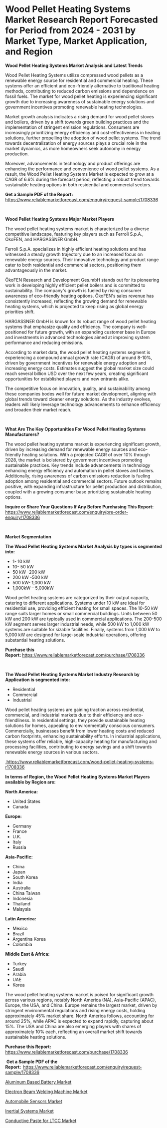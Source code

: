 <p><h1>Wood Pellet Heating Systems Market Research Report Forecasted for Period from 2024 -  2031 by Market Type, Market Application, and Region</h1></p><p><strong>Wood Pellet Heating Systems Market Analysis and Latest Trends</strong></p>
<p><p>Wood Pellet Heating Systems utilize compressed wood pellets as a renewable energy source for residential and commercial heating. These systems offer an efficient and eco-friendly alternative to traditional heating methods, contributing to reduced carbon emissions and dependence on fossil fuels. The market for wood pellet heating is experiencing significant growth due to increasing awareness of sustainable energy solutions and government incentives promoting renewable heating technologies.</p><p>Market growth analysis indicates a rising demand for wood pellet stoves and boilers, driven by a shift towards green building practices and the implementation of stringent emission regulations. Consumers are increasingly prioritizing energy efficiency and cost-effectiveness in heating solutions, further propelling the adoption of wood pellet systems. The trend towards decentralization of energy sources plays a crucial role in the market dynamics, as more homeowners seek autonomy in energy production.</p><p>Moreover, advancements in technology and product offerings are enhancing the performance and convenience of wood pellet systems. As a result, the Wood Pellet Heating Systems Market is expected to grow at a CAGR of 6.6% during the forecast period, reflecting a robust trend towards sustainable heating options in both residential and commercial sectors.</p></p>
<p><strong>Get a Sample PDF of the Report:&nbsp;</strong> <a href="https://www.reliablemarketforecast.com/enquiry/request-sample/1708336?utm_campaign=1842&utm_medium=2&utm_source=Github&utm_content=ia&utm_term=18122024&utm_id=wood-pellet-heating-systems">https://www.reliablemarketforecast.com/enquiry/request-sample/1708336</a></p>
<p>&nbsp;</p>
<p><strong>Wood Pellet Heating Systems Major Market Players</strong></p>
<p><p>The wood pellet heating systems market is characterized by a diverse competitive landscape, featuring key players such as Ferroli S.p.A., ÖkoFEN, and HARGASSNER GmbH. </p><p>Ferroli S.p.A. specializes in highly efficient heating solutions and has witnessed a steady growth trajectory due to an increased focus on renewable energy sources. Their innovative technology and product range cater to both residential and commercial sectors, positioning them advantageously in the market.</p><p>ÖkoFEN Research and Development Ges.mbH stands out for its pioneering work in developing highly efficient pellet boilers and is committed to sustainability. The company's growth is fueled by rising consumer awareness of eco-friendly heating options. ÖkoFEN's sales revenue has consistently increased, reflecting the growing demand for renewable heating systems, which is projected to keep rising as global energy priorities shift.</p><p>HARGASSNER GmbH is known for its robust range of wood pellet heating systems that emphasize quality and efficiency. The company is well-positioned for future growth, with an expanding customer base in Europe and investments in advanced technologies aimed at improving system performance and reducing emissions.</p><p>According to market data, the wood pellet heating systems segment is experiencing a compound annual growth rate (CAGR) of around 8-10%, driven by government incentives for renewable energy adoption and increasing energy costs. Estimates suggest the global market size could reach several billion USD over the next few years, creating significant opportunities for established players and new entrants alike.</p><p>The competitive focus on innovation, quality, and sustainability among these companies bodes well for future market development, aligning with global trends toward cleaner energy solutions. As the industry evolves, leaders will likely leverage technology advancements to enhance efficiency and broaden their market reach.</p></p>
<p>&nbsp;</p>
<p><strong>What Are The Key Opportunities For Wood Pellet Heating Systems Manufacturers?</strong></p>
<p><p>The wood pellet heating systems market is experiencing significant growth, driven by increasing demand for renewable energy sources and eco-friendly heating solutions. With a projected CAGR of over 10% through 2028, the market is bolstered by government incentives promoting sustainable practices. Key trends include advancements in technology enhancing energy efficiency and automation in pellet stoves and boilers. Additionally, rising awareness of carbon emissions reduction is fueling adoption among residential and commercial sectors. Future outlook remains positive, with expanding infrastructure for pellet production and distribution, coupled with a growing consumer base prioritizing sustainable heating options.</p></p>
<p><strong>Inquire or Share Your Questions If Any Before Purchasing This Report:</strong> <a href="https://www.reliablemarketforecast.com/enquiry/pre-order-enquiry/1708336?utm_campaign=1842&utm_medium=2&utm_source=Github&utm_content=ia&utm_term=18122024&utm_id=wood-pellet-heating-systems">https://www.reliablemarketforecast.com/enquiry/pre-order-enquiry/1708336</a></p>
<p>&nbsp;</p>
<p><strong>Market Segmentation</strong></p>
<p><strong>The Wood Pellet Heating Systems Market Analysis by types is segmented into:</strong></p>
<p><ul><li>1- 10 kW</li><li>10- 50 kW</li><li>50 kW -200 kW</li><li>200 kW -500 kW</li><li>500 kW- 1,000 kW</li><li>1,000kW – 5,000kW</li></ul></p>
<p><p>Wood pellet heating systems are categorized by their output capacity, catering to different applications. Systems under 10 kW are ideal for residential use, providing efficient heating for small spaces. The 10-50 kW range suits larger homes or small commercial buildings. Units between 50 kW and 200 kW are typically used in commercial applications. The 200-500 kW segment serves larger industrial needs, while 500 kW to 1,000 kW systems are suitable for sizable facilities. Finally, systems from 1,000 kW to 5,000 kW are designed for large-scale industrial operations, offering substantial heating solutions.</p></p>
<p><strong>Purchase this Report:&nbsp;</strong><a href="https://www.reliablemarketforecast.com/purchase/1708336?utm_campaign=1842&utm_medium=2&utm_source=Github&utm_content=ia&utm_term=18122024&utm_id=wood-pellet-heating-systems">https://www.reliablemarketforecast.com/purchase/1708336</a></p>
<p>&nbsp;</p>
<p><strong>The Wood Pellet Heating Systems Market Industry Research by Application is segmented into:</strong></p>
<p><ul><li>Residential</li><li>Commercial</li><li>Industrial</li></ul></p>
<p><p>Wood pellet heating systems are gaining traction across residential, commercial, and industrial markets due to their efficiency and eco-friendliness. In residential settings, they provide sustainable heating solutions for homes, appealing to environmentally conscious consumers. Commercially, businesses benefit from lower heating costs and reduced carbon footprints, enhancing sustainability efforts. In industrial applications, these systems offer reliable, high-capacity heating for manufacturing and processing facilities, contributing to energy savings and a shift towards renewable energy sources in various sectors.</p></p>
<p><a href="https://www.reliablemarketforecast.com/wood-pellet-heating-systems-r1708336?utm_campaign=1842&utm_medium=2&utm_source=Github&utm_content=ia&utm_term=18122024&utm_id=wood-pellet-heating-systems">&nbsp;https://www.reliablemarketforecast.com/wood-pellet-heating-systems-r1708336</a></p>
<p><strong>In terms of Region, the Wood Pellet Heating Systems Market Players available by Region are:</strong></p>
<p>
    <p> <strong> North America: </strong>
        <ul>
            <li>United States</li>
            <li>Canada</li>
        </ul>
        </p> 
    <p> <strong> Europe: </strong>
        <ul>
            <li>Germany</li>
            <li>France</li>
            <li>U.K.</li>
            <li>Italy</li>
            <li>Russia</li>
        </ul>
        </p> 
    <p> <strong> Asia-Pacific: </strong>
        <ul>
            <li>China</li>
            <li>Japan</li>
            <li>South Korea</li>
            <li>India</li>
            <li>Australia</li>
            <li>China Taiwan</li>
            <li>Indonesia</li>
            <li>Thailand</li>
            <li>Malaysia</li>
        </ul>
        </p> 
    <p> <strong> Latin America: </strong>
        <ul>
            <li>Mexico</li>
            <li>Brazil</li>
            <li>Argentina Korea</li>
            <li>Colombia</li>
        </ul>
        </p> 
    <p> <strong> Middle East & Africa: </strong>
        <ul>
            <li>Turkey</li>
            <li>Saudi</li>
            <li>Arabia</li>
            <li>UAE</li>
            <li>Korea</li>
        </ul>
    </p>
    </p>
<p><p>The wood pellet heating systems market is poised for significant growth across various regions, notably North America (NA), Asia-Pacific (APAC), Europe, the USA, and China. Europe remains the largest market, driven by stringent environmental regulations and rising energy costs, holding approximately 45% market share. North America follows, accounting for around 25%, while APAC is expected to expand rapidly, capturing about 15%. The USA and China are also emerging players with shares of approximately 10% each, reflecting an overall market shift towards sustainable heating solutions.</p></p>
<p><strong>Purchase this Report: </strong><a href="https://www.reliablemarketforecast.com/purchase/1708336?utm_campaign=1842&utm_medium=2&utm_source=Github&utm_content=ia&utm_term=18122024&utm_id=wood-pellet-heating-systems">https://www.reliablemarketforecast.com/purchase/1708336</a></p>
<p>&nbsp;<strong>Get a Sample PDF of the Report:&nbsp;&nbsp;</strong><a href="https://www.reliablemarketforecast.com/enquiry/request-sample/1708336?utm_campaign=1842&utm_medium=2&utm_source=Github&utm_content=ia&utm_term=18122024&utm_id=wood-pellet-heating-systems">https://www.reliablemarketforecast.com/enquiry/request-sample/1708336</a></p>
<p><strong></strong></p>
<p><p><a href="https://www.linkedin.com/pulse/future-trends-revenue-forecast-cagr-116-aluminum-based-battery-a9tre?utm_campaign=1842&utm_medium=2&utm_source=Github&utm_content=ia&utm_term=18122024&utm_id=wood-pellet-heating-systems">Aluminum Based Battery Market</a></p><p><a href="https://www.linkedin.com/pulse/electron-beam-welding-machine-market-research-report-business-dfktf?utm_campaign=1842&utm_medium=2&utm_source=Github&utm_content=ia&utm_term=18122024&utm_id=wood-pellet-heating-systems">Electron Beam Welding Machine Market</a></p><p><a href="https://www.linkedin.com/pulse/automobile-sensors-market-size-forecast-2024-2031-cagr-139-dxipc?utm_campaign=1842&utm_medium=2&utm_source=Github&utm_content=ia&utm_term=18122024&utm_id=wood-pellet-heating-systems">Automobile Sensors Market</a></p><p><a href="https://www.linkedin.com/pulse/future-inertial-systems-market-key-growth-drivers-forecasted-mqrfe?utm_campaign=1842&utm_medium=2&utm_source=Github&utm_content=ia&utm_term=18122024&utm_id=wood-pellet-heating-systems">Inertial Systems Market</a></p><p><a href="https://github.com/RoccoManning/Market-Research-Report-List-7/blob/main/conductive-paste-for-ltcc-market.md?utm_campaign=1842&utm_medium=2&utm_source=Github&utm_content=ia&utm_term=18122024&utm_id=wood-pellet-heating-systems">Conductive Paste for LTCC Market</a></p></p>